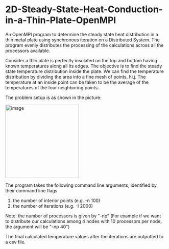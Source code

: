 # 2D-Steady-State-Heat-Conduction-in-a-Thin-Plate-OpenMPI

An OpenMPI program to determine the steady state heat distribution in a thin metal plate using synchronous iteration on a Distributed System. The program evenly distributes the processing of the calculations across all the processors available.

Consider a thin plate is perfectly insulated on the top and bottom having known temperatures along all its edges. The objective is to find the steady state temperature distribution inside the plate. We can find the temperature distribution by dividing the area into a fine mesh of points, hi,j. The temperature at an inside point can be taken to be the average of the temperatures of the four neighboring points.

The problem setup is as shown in the picture:

<img width="230" alt="image" src="https://user-images.githubusercontent.com/40262089/206548813-73e39b67-76a6-483d-944b-69283adff24e.png">

The program takes the following command line arguments, identified by their command line flags

1. the number of interior points (e.g. -n 100)
2. the number of iterations (e.g. -I 2000)

Note: the number of processors is given by "-np" (For example if we want to distribute our calculations among 4 nodes with 10 processors per node, the argument will be "-np 40")

The final calculated temperature values after the iterations are outputted to a csv file.

